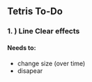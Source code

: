 

## Tetris To-Do

### 1. ) Line Clear effects

#### Needs to:

- change size (over time)
- disapear


<!-- ### 2. Particles!!!

I can actually work on this now bc it has nothing to do with the changes made on the 1/31/25 (yesterday at the moment) but I'd like to make some sudo code before getting into this complicated of a topic

#### Goals For Particles:

- Change over time
  - pos
  - size
  - color
  - rotation
  - the rate of change
  - ect.

#### Changes dict formatting notes:

```Python
# Variables

"width": list[int]      # rect width
"height": list[int]     # rect height
"x": list[int]          # rect x pos
"y": list[int]          # rect y pos
"rotation": list[int]   # rect/surface rotation
"color": list[int]      # display color

# each is a list that contains multiple ints
# for example

"width": [15, 0, 0.5]
# index 0 is the current rate of change
# index 1 is the rate
# index 2 is the mult
```

__Please note:__\
Color is going to be weird as it is the only list please format it like
```Python
"{color channel} {modifier}": int
```
color channel being either r, g, b, or t, "rgb" is self explanitory but "t" is transparency

#### Sudocode For Particles:

I want to make a parent particle class that works something like this:

```Python
class Particle:
  def __init__(self):
    pass
# It's all passing because each individual particle will be very different from eachother
  def update(self):
    pass
  def display(self):
    pass
```

And an example of a Rect particle:

```Python
class Rect_Part(Particle):
  def __init__(self, pos: tuple, size: tuple, color: tuple, changes: dict):
    self.rect = pg.Rect(pos, size)
    if len(color) = 3
      self.color = list(color)
      self.color.append(255)
    else:
      self.color = color
    self.changes = changes

  def update(self):  # use pygame.time.set_timer for calling the update method
    self.rect.width += self.changes["width"][0]
    self.rect.height += self.changes["height"][0]

    self.rect.x += self.changes["x"][0]
    self.rect.y += self.changes["y"][0]

    # rotating things is complicated so make a method for it
    self.rotate(self.changes["rotation"][0])

    self.color[0] += self.changes["r"][0]
    self.color[1] += self.changes["g"][0]
    self.color[2] += self.changes["b"][0]
    self.color[3] += self.changes["t"][0]

    # this does all the rate/mult changes
    for key in self.changes["key"]:
      self.changes[key][0] *= self.changes[key][2]
      self.changes[key][0] += self.changes[key][1]

  def display(self, surface):
    pg.draw.rect(surface, tuple(self.color), self.rect)
```

I dont really know about the changes dict currently. It seems kinda slow to do this for EVERY particle on EVERY frame.\
Of course the code is already doing a lot for everything on every frame so a bit of addition should be fine.\
Y'know as long as it isn't an if  statement

### 3. High scores

#### Writing

This is pretty simple as it's it should simply use the json.dump() function to dump a dictionary with "name" and "score" keys.\
I'll append the highscore.json file with the dictionary thus saving the score.

like so:
```Python
highscore = {
  "name", "ASS",
  "score", 1234
}


file = open("filename.json", "a")

json_object = json.dump(highscore)
file.write(json_object)
```

#### Reading
 -->
